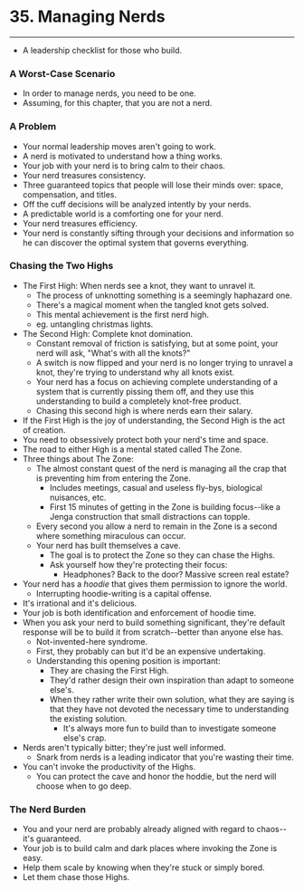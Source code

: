 # 35. Managing Nerds
----
- A leadership checklist for those who build.

### A Worst-Case Scenario
- In order to manage nerds, you need to be one.
- Assuming, for this chapter, that you are not a nerd.

### A Problem
- Your normal leadership moves aren't going to work.
- A nerd is motivated to understand how a thing works.
- Your job with your nerd is to bring calm to their chaos.
- Your nerd treasures consistency.
- Three guaranteed topics that people will lose their minds over: space, compensation, and titles.
- Off the cuff decisions will be analyzed intently by your nerds.
- A predictable world is a comforting one for your nerd.
- Your nerd treasures efficiency.
- Your nerd is constantly sifting through your decisions and information so he can discover the optimal system that governs everything.

### Chasing the Two Highs
- The First High: When nerds see a knot, they want to unravel it.
  - The process of unknotting something is a seemingly haphazard one.
  - There's a magical moment when the tangled knot gets solved.
  - This mental achievement is the first nerd high.
  - eg. untangling christmas lights.
- The Second High: Complete knot domination.
  - Constant removal of friction is satisfying, but at some point, your nerd will ask, "What's with all the knots?"
  - A switch is now flipped and your nerd is no longer trying to unravel a knot, they're trying to understand why all knots exist.
  - Your nerd has a focus on achieving complete understanding of a system that is currently pissing them off, and they use this understanding to build a completely knot-free product.
  - Chasing this second high is where nerds earn their salary.
- If the First High is the joy of understanding, the Second High is the act of creation.
- You need to obsessively protect both your nerd's time and space.
- The road to either High is a mental stated called The Zone.
- Three things about The Zone:
  - The almost constant quest of the nerd is managing all the crap that is preventing him from entering the Zone.
    - Includes meetings, casual and useless fly-bys, biological nuisances, etc.
    - First 15 minutes of getting in the Zone is building focus--like a Jenga construction that small distractions can topple.
  - Every second you allow a nerd to remain in the Zone is a second where something miraculous can occur.
  - Your nerd has built themselves a cave.
    - The goal is to protect the Zone so they can chase the Highs.
    - Ask yourself how they're protecting their focus:
      - Headphones? Back to the door? Massive screen real estate?
- Your nerd has a _hoodie_ that gives them permission to ignore the world.
  - Interrupting hoodie-writing is a capital offense.
- It's irrational and it's delicious.
- Your job is both identification and enforcement of hoodie time.
- When you ask your nerd to build something significant, they're default response will be to build it from scratch--better than anyone else has.
  - Not-invented-here syndrome.
  - First, they probably can but it'd be an expensive undertaking.
  - Understanding this opening position is important:
    - They are chasing the First High.
    - They'd rather design their own inspiration than adapt to someone else's.
    - When they rather write their own solution, what they are saying is that they have not devoted the necessary time to understanding the existing solution.
      - It's always more fun to build than to investigate someone else's crap.
- Nerds aren't typically bitter; they're just well informed.
  - Snark from nerds is a leading indicator that you're wasting their time.
- You can't invoke the productivity of the Highs.
  - You can protect the cave and honor the hoddie, but the nerd will choose when to go deep.

### The Nerd Burden
- You and your nerd are probably already aligned with regard to chaos--it's guaranteed.
- Your job is to build calm and dark places where invoking the Zone is easy.
- Help them scale by knowing when they're stuck or simply bored.
- Let them chase those Highs.